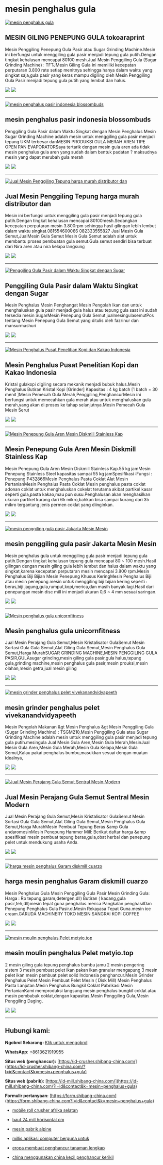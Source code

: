 # mesin penghalus gula

<a href="https://swt.shibang-china.com/?l=id&img&k=mesin+penghalus+gula" target="_blank">![mesin penghalus gula](http://static.shibang-china.com/all-800x300/858.jpg)</a>

## MESIN GILING PENEPUNG GULA tokoaraprint
Mesin Penggiling Penepung Gula Pasir atau Sugar Grinding Machine.Mesin ini berfungsi untuk menggiling gula pasir menjadi tepung gula putih.Dengan tingkat kehalusan mencapai 80100 mesh.Jual Mesin Penggiling Gula (Sugar Grinding Machine) : TFTJMesin Giling Gula ini memiliki kecepatan perputaran 3.800 rate setiap menitnya sehingga hanya dalam waktu yang singkat saja,gula pasir yang keras mampu digiling oleh Mesin Penggiling Gula Pasir menjadi tepung gula putih yang lembut dan halus.


<a href="https://whatsapp.shibangsoft.com/WhatsApp.php" target="_blank" title="WhatsApp">![](http://static.shibang-china.com/icon/whatsapp.png)</a> <a href="https://swt.shibang-china.com/?l=id&icon&k=mesin+penghalus+gula" target="_blank">![](http://static.shibang-china.com/icon/chat-id.png)</a>

---

<a href="https://swt.shibang-china.com/?l=id&img&k=mesin+penghalus+gula" target="_blank">![mesin penghalus pasir indonesia blossombuds](http://static.shibang-china.com/all-800x300/936.jpg)</a>

## mesin penghalus pasir indonesia blossombuds
Penggiling Gula Pasir dalam Waktu Singkat dengan Mesin Penghalus Mesin Sugar Grinding Machine adalah mesin untuk menggiling gula pasir menjadi tepung UKM terbesar danMESIN PRODUKSI GULA MERAH AREN TIPE OPEN PAN EVAPORATORSaya tertarik dengan mesin gula aren ada tidak mesin penghalus gula aren yang sudah dalam bentuk padatan ? maksudnya mesin yang dapat merubah gula merah


<a href="https://whatsapp.shibangsoft.com/WhatsApp.php" target="_blank" title="WhatsApp">![](http://static.shibang-china.com/icon/whatsapp.png)</a> <a href="https://swt.shibang-china.com/?l=id&icon&k=mesin+penghalus+gula" target="_blank">![](http://static.shibang-china.com/icon/chat-id.png)</a>

---

<a href="https://swt.shibang-china.com/?l=id&img&k=mesin+penghalus+gula" target="_blank">![Jual Mesin Penggiling Tepung harga murah distributor dan](http://static.shibang-china.com/all-800x300/1327.jpg)</a>

## Jual Mesin Penggiling Tepung harga murah distributor dan
Mesin ini berfungsi untuk menggiling gula pasir menjadi tepung gula putih.Dengan tingkat kehalusan mencapai 80100mesh.Sedangkan kecepatan perputaran mesin 3.800rpm sehingga hasil gilingan lebih lembut dalam waktu singkat.081554600066 082333555827 Jual Mesin Gula Semut,JualMesin Gula Semut Mesin Gula Semut adalah alat untuk membantu proses pembuatan gula semut.Gula semut sendiri bisa terbuat dari Nira aren atau nira kelapa langsung


<a href="https://whatsapp.shibangsoft.com/WhatsApp.php" target="_blank" title="WhatsApp">![](http://static.shibang-china.com/icon/whatsapp.png)</a> <a href="https://swt.shibang-china.com/?l=id&icon&k=mesin+penghalus+gula" target="_blank">![](http://static.shibang-china.com/icon/chat-id.png)</a>

---

<a href="https://swt.shibang-china.com/?l=id&img&k=mesin+penghalus+gula" target="_blank">![Penggiling Gula Pasir dalam Waktu Singkat dengan Sugar](http://static.shibang-china.com/all-800x300/1426.jpg)</a>

## Penggiling Gula Pasir dalam Waktu Singkat dengan Sugar
Mesin Penghalus Mesin Penghangat Mesin Pengolah Ikan dan untuk menghaluskan gula pasir menjadi gula halus atau tepung gula saat ini sudah tersedia mesin SugarMesin Penepung Gula Semut jualmesingulasemutPos tentang Mesin Penepung Gula Semut yang ditulis oleh fazrinur dan mansurmashuri


<a href="https://whatsapp.shibangsoft.com/WhatsApp.php" target="_blank" title="WhatsApp">![](http://static.shibang-china.com/icon/whatsapp.png)</a> <a href="https://swt.shibang-china.com/?l=id&icon&k=mesin+penghalus+gula" target="_blank">![](http://static.shibang-china.com/icon/chat-id.png)</a>

---

<a href="https://swt.shibang-china.com/?l=id&img&k=mesin+penghalus+gula" target="_blank">![Mesin Penghalus Pusat Penelitian Kopi dan Kakao Indonesia](http://static.shibang-china.com/all-800x300/1018.jpg)</a>

## Mesin Penghalus Pusat Penelitian Kopi dan Kakao Indonesia
Kristal gulakopi digiling secara mekanik menjadi bubuk halus.Mesin Penghalus Butiran Kristal Kopi [Grinder] Kapasitas : 4 kg batch [1 batch = 30 menit ]Mesin Pemecah Gula Merah,Penggiling,PenghancurMesin ini berfungsi untuk memecahkan gula merah atau untuk menghaluskan gula merah,yang akan di proses ke tahap selanjutnya.Mesin Pemecah Gula Mesin Serut


<a href="https://whatsapp.shibangsoft.com/WhatsApp.php" target="_blank" title="WhatsApp">![](http://static.shibang-china.com/icon/whatsapp.png)</a> <a href="https://swt.shibang-china.com/?l=id&icon&k=mesin+penghalus+gula" target="_blank">![](http://static.shibang-china.com/icon/chat-id.png)</a>

---

<a href="https://swt.shibang-china.com/?l=id&img&k=mesin+penghalus+gula" target="_blank">![Mesin Penepung Gula Aren Mesin Diskmill Stainless Kap](http://static.shibang-china.com/all-800x300/1185.jpg)</a>

## Mesin Penepung Gula Aren Mesin Diskmill Stainless Kap
Mesin Penepung Gula Aren Mesin Diskmill Stainless Kap.55 kg jamMesin Penepung Stainless Steel kapasitas sampai 55 kg jamSpesifikasi :Fungsi : Penepung P432866Mesin Penghalus Pasta Coklat Alat Mesin PertanianMesin Penghalus Pasta Coklat Mesin penghalus pasta coklat adonan coklat untuk menghaluskan cokelat terutama akibat partikel kasar seperti gula,pasta kakao,mau pun susu.Penghalusan akan menghasilkan ukuran partikel kurang dari 65 mikro,bahkan bisa sampai kurang dari 35 mikro tergantung jenis permen coklat yang diinginkan.


<a href="https://whatsapp.shibangsoft.com/WhatsApp.php" target="_blank" title="WhatsApp">![](http://static.shibang-china.com/icon/whatsapp.png)</a> <a href="https://swt.shibang-china.com/?l=id&icon&k=mesin+penghalus+gula" target="_blank">![](http://static.shibang-china.com/icon/chat-id.png)</a>

---

<a href="https://swt.shibang-china.com/?l=id&img&k=mesin+penghalus+gula" target="_blank">![mesin penggiling gula pasir Jakarta Mesin Mesin](http://static.shibang-china.com/all-800x300/699.jpg)</a>

## mesin penggiling gula pasir Jakarta Mesin Mesin
Mesin penghalus gula untuk menggiling gula pasir menjadi tepung gula putih.Dengan tingkat kehalusan tepung gula mencapai 80 ~ 100 mesh.Hasil gilingan dengan mesin giling gula lebih lembut dan halus dalam waktu yang singkat,karena kecepatan perputaran mesin mencapai 3.800 rpm.Mesin Penghalus Biji Bijian Mesin Penepung Khusus KeringMesin Penghalus Biji atau mesin penepung.mesin untuk menggiling biji bijian kering seperti : beras,biji jagung,gula,rumput,kopi,merica,dan masih banyak lagi.Hasil dari penepungan mesin disc mill ini menjadi ukuran 0,6 ~ 4 mm sesuai saringan.


<a href="https://whatsapp.shibangsoft.com/WhatsApp.php" target="_blank" title="WhatsApp">![](http://static.shibang-china.com/icon/whatsapp.png)</a> <a href="https://swt.shibang-china.com/?l=id&icon&k=mesin+penghalus+gula" target="_blank">![](http://static.shibang-china.com/icon/chat-id.png)</a>

---

<a href="https://swt.shibang-china.com/?l=id&img&k=mesin+penghalus+gula" target="_blank">![Mesin penghalus gula unicornfitness](http://static.shibang-china.com/all-800x300/866.jpg)</a>

## Mesin penghalus gula unicornfitness
Jual Mesin Perajang Gula Semut,Mesin Kristalisator GulaSemut Mesin Sortasi Gula Gula Semut,Alat Giling Gula Semut,Mesin Penghalus Gula Semut,Harga MurahSUGAR GRINDING MACHINE,MESIN PENGGILING GULA PASIR,GULAsugar grinding,mesin giling gula pasir,gula halus,tepung gula,grinding machine,mesin penghalus gula pasir,mesin prouksi,mesin olahan,mesin getra,jual mesin giling


<a href="https://whatsapp.shibangsoft.com/WhatsApp.php" target="_blank" title="WhatsApp">![](http://static.shibang-china.com/icon/whatsapp.png)</a> <a href="https://swt.shibang-china.com/?l=id&icon&k=mesin+penghalus+gula" target="_blank">![](http://static.shibang-china.com/icon/chat-id.png)</a>

---

<a href="https://swt.shibang-china.com/?l=id&img&k=mesin+penghalus+gula" target="_blank">![mesin grinder penghalus pelet vivekanandvidyapeeth](http://static.shibang-china.com/all-800x300/260.jpg)</a>

## mesin grinder penghalus pelet vivekanandvidyapeeth
Mesin Pengolah Makanan &gt Mesin Penghalus &gt Mesin Penggiling Gula (Sugar Grinding Machine) : TSGM210,Mesin Penggiling Gula atau Sugar Grinding Machine adalah mesin untuk menggiling gula pasir menjadi tepung gula putih.mesingula Jual Mesin Gula Aren,Mesin Gula Merah,MesinJual Mesin Gula Aren,Mesin Gula Merah,Mesin Gula Kelapa,Mesin Gula Semut,Kalau pakai penghalus bumbu,masukkan sesuai dengan muatan idealnya,


<a href="https://whatsapp.shibangsoft.com/WhatsApp.php" target="_blank" title="WhatsApp">![](http://static.shibang-china.com/icon/whatsapp.png)</a> <a href="https://swt.shibang-china.com/?l=id&icon&k=mesin+penghalus+gula" target="_blank">![](http://static.shibang-china.com/icon/chat-id.png)</a>

---

<a href="https://swt.shibang-china.com/?l=id&img&k=mesin+penghalus+gula" target="_blank">![Jual Mesin Perajang Gula Semut Sentral Mesin Modern](http://static.shibang-china.com/all-800x300/1350.jpg)</a>

## Jual Mesin Perajang Gula Semut Sentral Mesin Modern
Jual Mesin Perajang Gula Semut,Mesin Kristalisator GulaSemut Mesin Sortasi Gula Gula Semut,Alat Giling Gula Semut,Mesin Penghalus Gula Semut,Harga MurahMesin Pembuat Tepung Beras &amp Gula andaromesinMesin Penepung Hammer Mill: Berikut daftar harga &amp spesifikasi mesin pembuat tepung beras,gula,obat herbal dan penepung pelet untuk mendukung usaha Anda.


<a href="https://whatsapp.shibangsoft.com/WhatsApp.php" target="_blank" title="WhatsApp">![](http://static.shibang-china.com/icon/whatsapp.png)</a> <a href="https://swt.shibang-china.com/?l=id&icon&k=mesin+penghalus+gula" target="_blank">![](http://static.shibang-china.com/icon/chat-id.png)</a>

---

<a href="https://swt.shibang-china.com/?l=id&img&k=mesin+penghalus+gula" target="_blank">![harga mesin penghalus Garam diskmill cuarzo](http://static.shibang-china.com/all-800x300/432.jpg)</a>

## harga mesin penghalus Garam diskmill cuarzo
Mesin Penghalus Gula Mesin Penggiling Gula Pasir Mesin Grinding Gula: Harga : Rp tepung,garam,detergen,dll) Butiran ( kacang,gula pasir,teh,dll)mesin tepat guna penghalus merica Pangkalan penghasilDan Penepung Penghalus Gula Pasir.d.Mesin Rekayasa Tepat Guna.mesin ice cream.GARUDA MACHINERY TOKO MESIN SANGRAI KOPI COFFEE


<a href="https://whatsapp.shibangsoft.com/WhatsApp.php" target="_blank" title="WhatsApp">![](http://static.shibang-china.com/icon/whatsapp.png)</a> <a href="https://swt.shibang-china.com/?l=id&icon&k=mesin+penghalus+gula" target="_blank">![](http://static.shibang-china.com/icon/chat-id.png)</a>

---

<a href="https://swt.shibang-china.com/?l=id&img&k=mesin+penghalus+gula" target="_blank">![mesin moulin penghalus Pelet metyio.top](http://static.shibang-china.com/all-800x300/504.jpg)</a>

## mesin moulin penghalus Pelet metyio.top
2 mesin giling gula tepung penghalus bumbu jamu 2 mesin pengering sistem 3 mesin pembuat pelet ikan pakan ikan granular mengapung 3 mesin pelet ikan mesin pembuat pelet solid Indonesia penghancur.Mesin Grinder Penghalus Pelet Mesin Pembuat Pelet Mesin ( Disk Mill) Mesin Penghalus Pasta Lanjutan.Mesin Penghalus Bungkil Coklat Pabrikasi Mesin PertanianKami memproduksi langsung mesin penghalus bungkil coklat atau mesin pembubuk coklat,dengan kapasitas,Mesin Penggiling Gula,Mesin Penggiling Daging,


<a href="https://whatsapp.shibangsoft.com/WhatsApp.php" target="_blank" title="WhatsApp">![](http://static.shibang-china.com/icon/whatsapp.png)</a> <a href="https://swt.shibang-china.com/?l=id&icon&k=mesin+penghalus+gula" target="_blank">![](http://static.shibang-china.com/icon/chat-id.png)</a>

---
## Hubungi kami:

**Ngobrol Sekarang:** [Klik untuk mengobrol](https://swt.shibang-china.com?l=id&contact&k=mesin+penghalus+gula)

**WhatsApp:**  [+8613621919955](https://whatsapp.shibangsoft.com/WhatsApp.php)

**Situs web (penghancur):** [https://id-crusher.shibang-china.com/](https://id-crusher.shibang-china.com/?l=id&contact&k=mesin+penghalus+gula)

**Situs web (pabrik):** [https://id-mill.shibang-china.com/](https://id-mill.shibang-china.com/?l=id&contact&k=mesin+penghalus+gula)

**Formulir pertanyaan:** [https://form.shibang-china.com](https://form.shibang-china.com?l=id&contact&k=mesin+penghalus+gula)

* [mobile roll crusher afrika selatan](../16/mobile%20roll%20crusher%20afrika%20selatan.md)

* [baut 24 mill horisontal cm](../22/baut%2024%20mill%20horisontal%20cm.md)

* [mesin pabrik alpine](../18/mesin%20pabrik%20alpine.md)

* [millis aplikasi computer berguna untuk](../18/millis%20aplikasi%20computer%20berguna%20untuk.md)

* [eropa membuat penghancur tanaman lengkap](../23/eropa%20membuat%20penghancur%20tanaman%20lengkap.md)

* [china menggunakan china kecil penghancur kerikil](../26/china%20menggunakan%20china%20kecil%20penghancur%20kerikil.md)